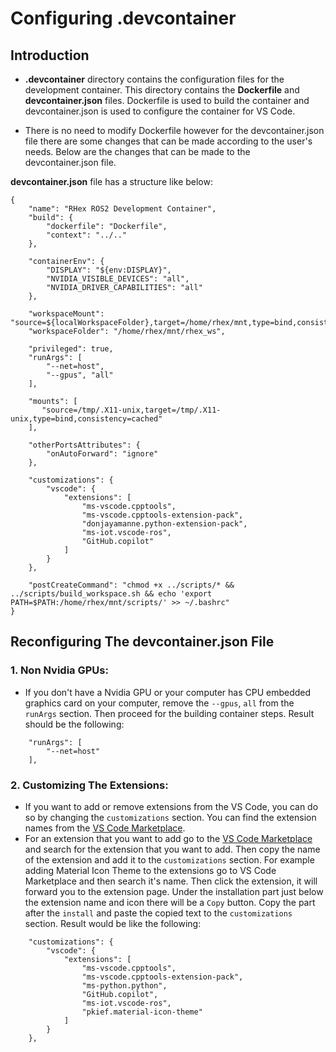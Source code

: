 # Configuring .devcontainer
## **Introduction**
- **.devcontainer** directory contains the configuration files for the development container. This directory contains the **Dockerfile** and **devcontainer.json** files. Dockerfile is used to build the container and devcontainer.json is used to configure the container for VS Code.

- There is no need to modify Dockerfile however for the devcontainer.json file there are some changes that can be made according to the user's needs. Below are the changes that can be made to the devcontainer.json file.

**devcontainer.json** file has a structure like below:
```
{
    "name": "RHex ROS2 Development Container",
    "build": {
        "dockerfile": "Dockerfile",
        "context": "../.."
    },

    "containerEnv": {
        "DISPLAY": "${env:DISPLAY}",
        "NVIDIA_VISIBLE_DEVICES": "all",
        "NVIDIA_DRIVER_CAPABILITIES": "all"
    },

    "workspaceMount": "source=${localWorkspaceFolder},target=/home/rhex/mnt,type=bind,consistency=cached",
    "workspaceFolder": "/home/rhex/mnt/rhex_ws",

    "privileged": true,
    "runArgs": [
        "--net=host",
        "--gpus", "all"
    ],

    "mounts": [
       "source=/tmp/.X11-unix,target=/tmp/.X11-unix,type=bind,consistency=cached"
    ],

    "otherPortsAttributes": {
        "onAutoForward": "ignore"
    },

    "customizations": {
        "vscode": {
            "extensions": [
                "ms-vscode.cpptools",
                "ms-vscode.cpptools-extension-pack",
                "donjayamanne.python-extension-pack",
                "ms-iot.vscode-ros",
                "GitHub.copilot"
            ]
        }
    },

    "postCreateCommand": "chmod +x ../scripts/* && ../scripts/build_workspace.sh && echo 'export PATH=$PATH:/home/rhex/mnt/scripts/' >> ~/.bashrc"
}
```
## **Reconfiguring The devcontainer.json File**
### 1. **Non Nvidia GPUs:**
- If you don't have a Nvidia GPU or your computer has CPU embedded graphics card on your computer, remove the `--gpus`, `all` from the `runArgs` section. Then proceed for the building container steps. Result should be the following:
```
    "runArgs": [
        "--net=host"
    ],
```
### 2. **Customizing The Extensions:**
- If you want to add or remove extensions from the VS Code, you can do so by changing the `customizations` section. You can find the extension names from the [VS Code Marketplace](https://marketplace.visualstudio.com/).
- For an extension that you want to add go to the [VS Code Marketplace](https://marketplace.visualstudio.com/) and search for the extension that you want to add. Then copy the name of the extension and add it to the `customizations` section.
For example adding Material Icon Theme to the extensions go to VS Code Marketplace and then search it's name. Then click the extension, it will forward you to the extension page. Under the installation part just below the extension name and icon there will be a `Copy` button. Copy the part after the `install` and paste the copied text to the `customizations` section. Result would be like the following:
```
    "customizations": {
        "vscode": {
            "extensions": [
                "ms-vscode.cpptools",
                "ms-vscode.cpptools-extension-pack",
                "ms-python.python",
                "GitHub.copilot",
                "ms-iot.vscode-ros",
                "pkief.material-icon-theme"
            ]
        }
    },
```